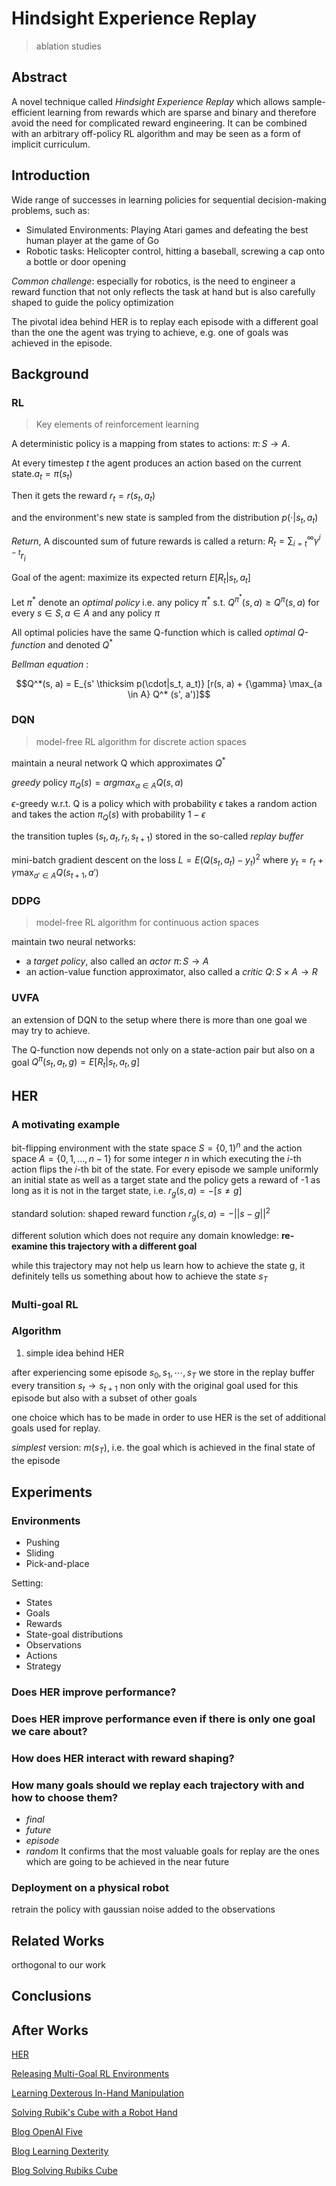 # Hindsight Experience Replay

> ablation studies

## Abstract
A novel technique called *Hindsight Experience Replay* which allows sample-efficient learning from rewards which are sparse and binary and therefore avoid the need for complicated reward engineering. It can be combined with an arbitrary off-policy RL algorithm and may be seen as a form of implicit curriculum.

## Introduction
Wide range of successes in learning policies for sequential decision-making problems, such as:
- Simulated Environments: Playing Atari games and defeating the best human player at the game of Go
- Robotic tasks: Helicopter control, hitting a baseball, screwing a cap onto a bottle or door opening

*Common challenge*: especially for robotics, is the need to engineer a reward function that not only reflects the task at hand but is also carefully shaped to guide the policy optimization

The pivotal idea behind HER is to replay each episode with a different goal than the one the agent was trying to achieve, e.g. one of goals was achieved in the episode.

## Background

### RL

> Key elements of reinforcement learning 

A deterministic policy is a mapping from states to actions: $\pi \colon S \to A$.

At every timestep *t* the agent produces an action based on the current state.$a_t = \pi (s_t)$

Then it gets the reward $r_t = r(s_t, a_t)$ 

and the environment's new state is sampled from the distribution $p(\cdot | s_t, a_t)$

*Return*, A discounted sum of future rewards is called a return: $R_t = \sum\nolimits_{i=t}^{\infty} {\gamma}^{i-t} r_i$

Goal of the agent: maximize its expected return $E[R_t | s_t, a_t]$

Let $\pi^*$ denote an *optimal policy* i.e. any policy $\pi^*$ s.t. $Q^{\pi^*}(s, a) \geq Q^{\pi}(s, a)$ for every $s \in S, a \in A$ and any policy $\pi$

All optimal policies have the same Q-function which is called *optimal Q-function* and denoted $Q^*$

*Bellman equation* : 

$$Q^*(s, a) = E_{s' \thicksim p(\cdot|s_t, a_t)} [r(s, a) + {\gamma} \max_{a \in A} Q^* (s', a')]$$

### DQN
> model-free RL algorithm for discrete action spaces

maintain a neural network Q which approximates $Q^*$

*greedy* policy $\pi_Q(s) = argmax_{\alpha \in A} Q(s, a)$

$\epsilon$-greedy w.r.t. Q is a policy which with probability $\epsilon$ takes a random action and takes the action $\pi_Q(s)$ with probability $1 - \epsilon$

the transition tuples $(s_t, a_t, r_t, s_{t+1})$ stored in the so-called *replay buffer*

mini-batch gradient descent on the loss $L = E(Q(s_t, a_t) - y_t )^2$  where $y_t = r_t + \gamma \max_{a' \in A} Q(s_{t+1}, a')$

### DDPG
> model-free RL algorithm for continuous action spaces

maintain two neural networks: 
- a *target policy*, also called an *actor* $\pi \colon S \to A$
- an action-value function approximator, also called a *critic* $Q \colon S \times A \to R$

### UVFA

an extension of DQN to the setup where there is more than one goal we may try to achieve.

The Q-function now depends not only on a state-action pair but also on a goal $Q^{\pi}(s_t, a_t, g) = E[R_t | s_t, a_t, g]$

## HER

### A motivating example
bit-flipping environment with the state space $S= \{0, 1\} ^n$ and the action space $A = \{0, 1, \dots, n-1\}$ for some integer $n$ in which executing the $i$-th action flips the $i$-th bit of the state. For every episode we sample uniformly an initial state as well as a target state and the policy gets a reward of -1 as long as it is not in the target state, i.e. $r_g(s, a) = -[s \neq g]$

standard solution: shaped reward function $r_g(s, a) = - {||s-g||}^2$

different solution which does not require any domain knowledge: 
**re-examine this trajectory with a different goal**

while this trajectory may not help us learn how to achieve the state g, it definitely tells us something about how to achieve the state $s_T$

### Multi-goal RL

### Algorithm

1. simple idea behind HER

after experiencing some episode $s_0, s_1, \cdots, s_T$ we store in the replay buffer every transition $s_t \to s_{t+1}$ non only with the original goal used for this episode but also with a subset of other goals

one choice which has to be made in order to use HER is the set of additional goals used for replay.

*simplest* version: $m(s_T)$, i.e. the goal which is achieved in the final state of the episode
## Experiments
### Environments
- Pushing
- Sliding
- Pick-and-place

Setting:
- States
- Goals
- Rewards
- State-goal distributions
- Observations
- Actions
- Strategy
### Does HER improve performance?
### Does HER improve performance even if there is only one goal we care about?
### How does HER interact with reward shaping?
### How many goals should we replay each trajectory with and how to choose them?
- *final*
- *future* 
- *episode*
- *random*
It confirms that the most valuable goals for replay are the ones which are going to be achieved in the near future
### Deployment on a physical robot
retrain the policy with gaussian noise added to the observations
## Related Works
orthogonal to our work
## Conclusions

## After Works
[HER](https://arxiv.org/pdf/1707.01495)

[Releasing Multi-Goal RL Environments](https://arxiv.org/pdf/1802.09464)

[Learning Dexterous In-Hand Manipulation](https://arxiv.org/abs/1808.00177v5)

[Solving Rubik's Cube with a Robot Hand](https://arxiv.org/abs/1910.07113)

[Blog OpenAI Five](https://openai.com/blog/openai-five/)

[Blog Learning Dexterity](https://openai.com/blog/learning-dexterity/)

[Blog Solving Rubiks Cube](https://openai.com/blog/solving-rubiks-cube/)




